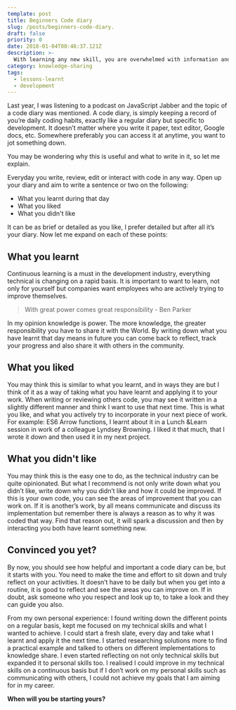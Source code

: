 ```yaml
---
template: post
title: Beginners Code diary
slug: /posts/beginners-code-diary.
draft: false
priority: 0
date: 2018-01-04T00:46:37.121Z
description: >-
  With learning any new skill, you are overwhelmed with information and knowledge. Keeping a code diary will help you learn, evolve and reflect on journey as a software developer.
category: knowledge-sharing
tags:
  - lessons-learnt
  - development
---
```


Last year, I was listening to a podcast on <a target="_blank" src="https://devchat.tv/js-jabber ">JavaScript Jabber</a> and the topic of a code diary was mentioned. A code diary, is simply keeping a record of you’re daily coding habits, exactly like a regular diary but specific to development. It doesn’t matter where you write it paper, text editor, Google docs, etc. Somewhere preferably you can access it at anytime, you want to jot something down.

You may be wondering why this is useful and what to write in it, so let me explain.

Everyday you write, review, edit or interact with code in any way. Open up your diary and aim to write a sentence or two on the following:

<ul>
    <li>What you learnt during that day</li>
    <li>What you liked</li>
    <li>What you didn't like</li>
</ul>

It can be as brief or detailed as you like, I prefer detailed but after all it’s your diary. Now let me expand on each of these points:

## What you learnt

Continuous learning is a must in the development industry, everything technical is changing on a rapid basis. It is important to want to learn, not only for yourself but companies want employees who are actively trying to improve themselves.

<blockquote>With great power comes great responsibility - Ben Parker </blockquote>

In my opinion knowledge is power. The more knowledge, the greater responsibility you have to share it with the World. By writing down what you have learnt that day means in future you can come back to reflect, track your progress and also share it with others in the community.

## What you liked

You may think this is similar to what you learnt, and in ways they are but I think of it as a way of taking what you have learnt and applying it to your work. When writing or reviewing others code, you may see it written in a slightly different manner and think I want to use that next time. This is what you like, and what you actively try to incorporate in your next piece of work. For example: ES6 Arrow functions, I learnt about it in a Lunch &Learn session in work of a colleague <a target="_blank" src="http://lyndseyb.co.uk/">Lyndsey Browning</a>. I liked it that much, that I wrote it down and then used it in my next project.

## What you didn't like

You may think this is the easy one to do, as the technical industry can be quite opinionated. But what I recommend is not only write down what you didn’t like, write down why you didn’t like and how it could be improved. If this is your own code, you can see the areas of improvement that you can work on. If it is another’s work, by all means communicate and discuss its implementation but remember there is always a reason as to why it was coded that way. Find that reason out, it will spark a discussion and then by interacting you both have learnt something new.

## Convinced you yet?

By now, you should see how helpful and important a code diary can be, but it starts with you. You need to make the time and effort to sit down and truly reflect on your activities. It doesn’t have to be daily but when you get into a routine, it is good to reflect and see the areas you can improve on. If in doubt, ask someone who you respect and look up to, to take a look and they can guide you also.

From my own personal experience: I found writing down the different points on a regular basis, kept me focused on my technical skills and what I wanted to achieve. I could start a fresh slate, every day and take what I learnt and apply it the next time. I started researching solutions more to find a practical example and talked to others on different implementations to knowledge share. I even started reflecting on not only technical skills but expanded it to personal skills too. I realised I could improve in my technical skills on a continuous basis but if I don’t work on my personal skills such as communicating with others, I could not achieve my goals that I am aiming for in my career.

<strong>When will you be starting yours? </strong>
